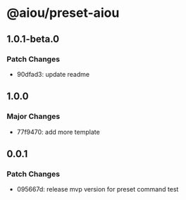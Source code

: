 # @aiou/preset-aiou

## 1.0.1-beta.0

### Patch Changes

- 90dfad3: update readme

## 1.0.0

### Major Changes

- 77f9470: add more template

## 0.0.1

### Patch Changes

- 095667d: release mvp version for preset command test
